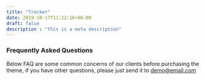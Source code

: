 ```yaml
---
title: "Tracker"
date: 2019-10-17T11:22:16+06:00
draft: false
description : "this is a meta description"
---
```


### Frequently Asked Questions

Below FAQ are some common concerns of our clients before purchasing the <br> theme, if you have other questions, please just send it to demo@email.com